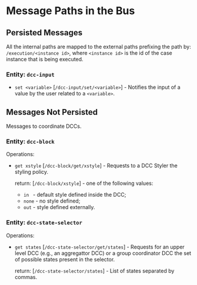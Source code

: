 # Message Paths in the Bus

## Persisted Messages

All the internal paths are mapped to the external paths prefixing the path by: `/execution/<instance id>`, where `<instance id>` is the id of the case instance that is being executed.

### Entity: `dcc-input`
* `set <variable>` \[`/dcc-input/set/<variable>`\] - Notifies the input of a value by the user related to a `<variable>`.

## Messages Not Persisted

Messages to coordinate DCCs.

### Entity: `dcc-block`

Operations:
* `get xstyle` \[`/dcc-block/get/xstyle`\] - Requests to a DCC Styler the styling policy.

  return: \[`/dcc-block/xstyle`\] - one of the following values:
  * `in ` - default style defined inside the DCC;
  * `none` - no style defined;
  * `out` - style defined externally.

### Entity: `dcc-state-selector`

Operations:
* `get states` \[`/dcc-state-selector/get/states`\] - Requests for an upper level DCC (e.g., an aggregattor DCC) or a group coordinator DCC the set of possible states present in the selector.
  
  return: \[`/dcc-state-selector/states`\] - List of states separated by commas.
